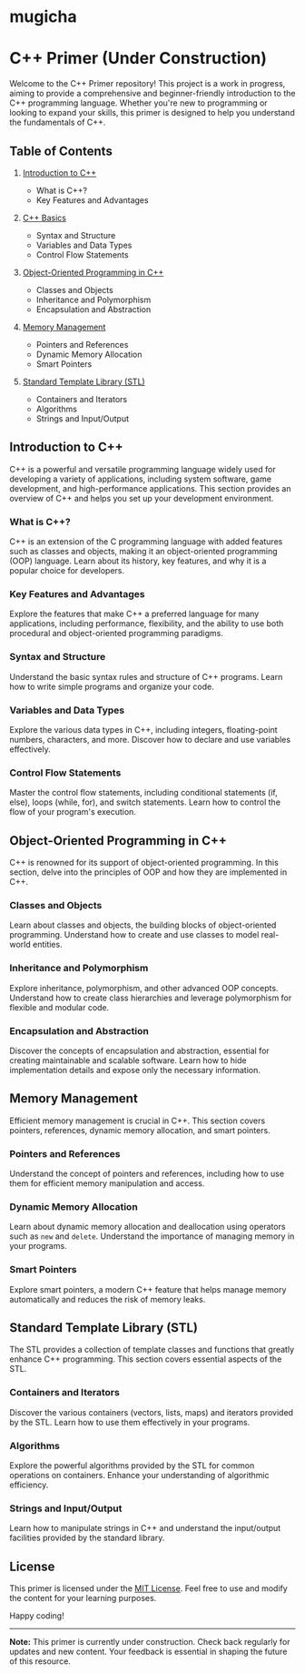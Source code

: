# mugicha
# C++ Primer (Under Construction)

Welcome to the C++ Primer repository! This project is a work in progress, aiming to provide a comprehensive and beginner-friendly introduction to the C++ programming language. Whether you're new to programming or looking to expand your skills, this primer is designed to help you understand the fundamentals of C++.

## Table of Contents

1. [Introduction to C++](#introduction-to-c++)
   - What is C++?
   - Key Features and Advantages

2. [C++ Basics](#c++-basics)
   - Syntax and Structure
   - Variables and Data Types
   - Control Flow Statements

3. [Object-Oriented Programming in C++](#object-oriented-programming-in-c++)
   - Classes and Objects
   - Inheritance and Polymorphism
   - Encapsulation and Abstraction

4. [Memory Management](#memory-management)
   - Pointers and References
   - Dynamic Memory Allocation
   - Smart Pointers

5. [Standard Template Library (STL)](#standard-template-library-stl)
   - Containers and Iterators
   - Algorithms
   - Strings and Input/Output

## Introduction to C++

C++ is a powerful and versatile programming language widely used for developing a variety of applications, including system software, game development, and high-performance applications. This section provides an overview of C++ and helps you set up your development environment.

### What is C++?

C++ is an extension of the C programming language with added features such as classes and objects, making it an object-oriented programming (OOP) language. Learn about its history, key features, and why it is a popular choice for developers.

### Key Features and Advantages

Explore the features that make C++ a preferred language for many applications, including performance, flexibility, and the ability to use both procedural and object-oriented programming paradigms.

### Syntax and Structure

Understand the basic syntax rules and structure of C++ programs. Learn how to write simple programs and organize your code.

### Variables and Data Types

Explore the various data types in C++, including integers, floating-point numbers, characters, and more. Discover how to declare and use variables effectively.

### Control Flow Statements

Master the control flow statements, including conditional statements (if, else), loops (while, for), and switch statements. Learn how to control the flow of your program's execution.

## Object-Oriented Programming in C++

C++ is renowned for its support of object-oriented programming. In this section, delve into the principles of OOP and how they are implemented in C++.

### Classes and Objects

Learn about classes and objects, the building blocks of object-oriented programming. Understand how to create and use classes to model real-world entities.

### Inheritance and Polymorphism

Explore inheritance, polymorphism, and other advanced OOP concepts. Understand how to create class hierarchies and leverage polymorphism for flexible and modular code.

### Encapsulation and Abstraction

Discover the concepts of encapsulation and abstraction, essential for creating maintainable and scalable software. Learn how to hide implementation details and expose only the necessary information.

## Memory Management

Efficient memory management is crucial in C++. This section covers pointers, references, dynamic memory allocation, and smart pointers.

### Pointers and References

Understand the concept of pointers and references, including how to use them for efficient memory manipulation and access.

### Dynamic Memory Allocation

Learn about dynamic memory allocation and deallocation using operators such as `new` and `delete`. Understand the importance of managing memory in your programs.

### Smart Pointers

Explore smart pointers, a modern C++ feature that helps manage memory automatically and reduces the risk of memory leaks.

## Standard Template Library (STL)

The STL provides a collection of template classes and functions that greatly enhance C++ programming. This section covers essential aspects of the STL.

### Containers and Iterators

Discover the various containers (vectors, lists, maps) and iterators provided by the STL. Learn how to use them effectively in your programs.

### Algorithms

Explore the powerful algorithms provided by the STL for common operations on containers. Enhance your understanding of algorithmic efficiency.

### Strings and Input/Output

Learn how to manipulate strings in C++ and understand the input/output facilities provided by the standard library.

## License

This primer is licensed under the [MIT License](LICENSE.md). Feel free to use and modify the content for your learning purposes.

Happy coding!

---

**Note:** This primer is currently under construction. Check back regularly for updates and new content. Your feedback is essential in shaping the future of this resource.
